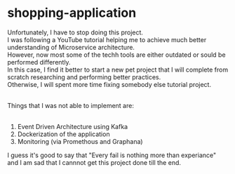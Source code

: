 # shopping-application

Unfortunately, I have to stop doing this project.<br>
I was following a YouTube tutorial helping me to achieve much better understanding of Microservice architecture.<br>
However, now most some of the techh tools are either outdated or sould be performed differently.<br>
In this case, I find it better to start a new pet project that I will complete from scratch researching and performing better practices.<br>
Otherwise, I will spent more time fixing somebody else tutorial project.<br><br>

Things that I was not able to implement are: <br><br>

1) Event Driven Architecture using Kafka<br>
2) Dockerization of the application<br>
3) Monitoring (via Promethous and  Graphana)<br>

I guess it's good to say that "Every fail is nothing more than experiance" and I am sad that I cannnot get this project done till the end.<br>
